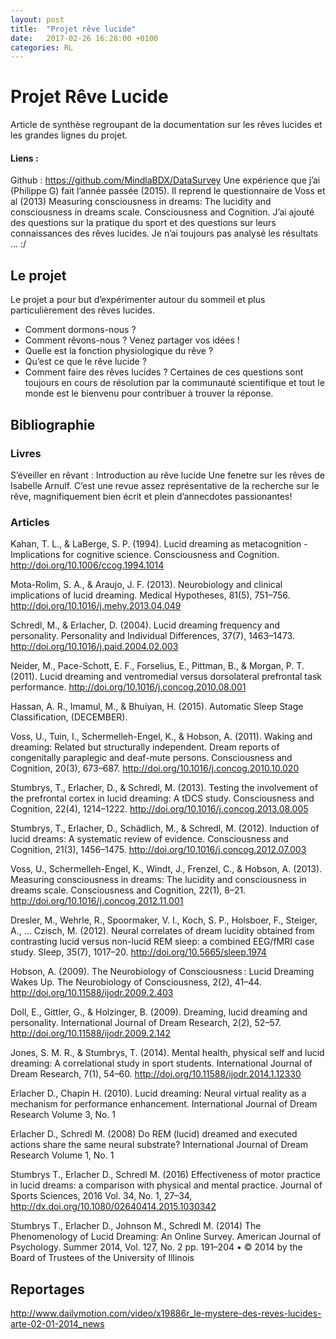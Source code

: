 ```yaml
---
layout: post
title:  "Projet rêve lucide"
date:   2017-02-26 16:28:00 +0100
categories: RL
---
```

# Projet Rêve Lucide 

Article de synthèse regroupant de la documentation sur les rêves lucides et les grandes lignes du projet. 

#### Liens : 

Github : https://github.com/MindlaBDX/DataSurvey Une expérience que j’ai (Philippe G) fait l’année passée (2015). Il reprend le questionnaire de Voss et al (2013) Measuring consciousness in dreams: The lucidity and consciousness in dreams scale. Consciousness and Cognition. J’ai ajouté des questions sur la pratique du sport et des questions sur leurs connaissances des rêves lucides. Je n’ai toujours pas analysé les résultats ... :/ 

## Le projet

Le projet a pour but d’expérimenter autour du sommeil et plus particulièrement des rêves lucides. 

- Comment dormons-nous ? 
- Comment rêvons-nous ? Venez partager vos idées !
- Quelle est la fonction physiologique du rêve ?
- Qu’est ce que le rêve lucide ? 
- Comment faire des rêves lucides ? 
Certaines de ces questions sont toujours en cours de résolution par la communauté scientifique et tout le monde est le bienvenu pour contribuer à trouver la réponse. 

## Bibliographie

### Livres 
S’éveiller en rêvant : Introduction au rêve lucide
Une fenetre sur les rêves de Isabelle Arnulf. C’est une revue assez représentative de la recherche sur le rêve, magnifiquement bien écrit et plein d’annecdotes passionantes!
### Articles 
Kahan, T. L., & LaBerge, S. P. (1994). Lucid dreaming as metacognition - Implications for cognitive science. Consciousness and Cognition. http://doi.org/10.1006/ccog.1994.1014

Mota-Rolim, S. A., & Araujo, J. F. (2013). Neurobiology and clinical implications of lucid dreaming. Medical Hypotheses, 81(5), 751–756. http://doi.org/10.1016/j.mehy.2013.04.049

Schredl, M., & Erlacher, D. (2004). Lucid dreaming frequency and personality. Personality and Individual Differences, 37(7), 1463–1473. http://doi.org/10.1016/j.paid.2004.02.003

Neider, M., Pace-Schott, E. F., Forselius, E., Pittman, B., & Morgan, P. T. (2011). Lucid dreaming and ventromedial versus dorsolateral prefrontal task performance. http://doi.org/10.1016/j.concog.2010.08.001

Hassan, A. R., Imamul, M., & Bhuiyan, H. (2015). Automatic Sleep Stage Classification, (DECEMBER).

Voss, U., Tuin, I., Schermelleh-Engel, K., & Hobson, A. (2011). Waking and dreaming: Related but structurally independent. Dream reports of congenitally paraplegic and deaf-mute persons. Consciousness and Cognition, 20(3), 673–687. http://doi.org/10.1016/j.concog.2010.10.020

Stumbrys, T., Erlacher, D., & Schredl, M. (2013). Testing the involvement of the prefrontal cortex in lucid dreaming: A tDCS study. Consciousness and Cognition, 22(4), 1214–1222. http://doi.org/10.1016/j.concog.2013.08.005

Stumbrys, T., Erlacher, D., Schädlich, M., & Schredl, M. (2012). Induction of lucid dreams: A systematic review of evidence. Consciousness and Cognition, 21(3), 1456–1475. http://doi.org/10.1016/j.concog.2012.07.003

Voss, U., Schermelleh-Engel, K., Windt, J., Frenzel, C., & Hobson, A. (2013). Measuring consciousness in dreams: The lucidity and consciousness in dreams scale. Consciousness and Cognition, 22(1), 8–21. http://doi.org/10.1016/j.concog.2012.11.001

Dresler, M., Wehrle, R., Spoormaker, V. I., Koch, S. P., Holsboer, F., Steiger, A., … Czisch, M. (2012). Neural correlates of dream lucidity obtained from contrasting lucid versus non-lucid REM sleep: a combined EEG/fMRI case study. Sleep, 35(7), 1017–20. http://doi.org/10.5665/sleep.1974

Hobson, A. (2009). The Neurobiology of Consciousness : Lucid Dreaming Wakes Up. The Neurobiology of Consciousness, 2(2), 41–44. http://doi.org/10.11588/ijodr.2009.2.403

Doll, E., Gittler, G., & Holzinger, B. (2009). Dreaming, lucid dreaming and personality. International Journal of Dream Research, 2(2), 52–57. http://doi.org/10.11588/ijodr.2009.2.142

Jones, S. M. R., & Stumbrys, T. (2014). Mental health, physical self and lucid dreaming: A correlational study in sport students. International Journal of Dream Research, 7(1), 54–60. http://doi.org/10.11588/ijodr.2014.1.12330

Erlacher D., Chapin H. (2010). Lucid dreaming: Neural virtual reality as a mechanism for performance enhancement. International Journal of Dream Research Volume 3, No. 1

Erlacher D., Schredl M. (2008) Do REM (lucid) dreamed and executed actions share the same neural substrate? International Journal of Dream Research Volume 1, No. 1

Stumbrys T., Erlacher D., Schredl M. (2016) Effectiveness of motor practice in lucid dreams: a comparison with physical and mental practice. Journal of Sports Sciences, 2016 Vol. 34, No. 1, 27–34, http://dx.doi.org/10.1080/02640414.2015.1030342

Stumbrys T., Erlacher D., Johnson M., Schredl M. (2014) The Phenomenology of Lucid Dreaming: An Online Survey. American Journal of Psychology. Summer 2014, Vol. 127, No. 2 pp. 191–204 • © 2014 by the Board of Trustees of the University of Illinois

## Reportages

http://www.dailymotion.com/video/x19886r_le-mystere-des-reves-lucides-arte-02-01-2014_news